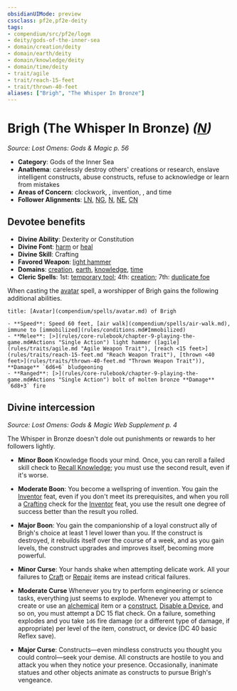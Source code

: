 ```yaml
---
obsidianUIMode: preview
cssclass: pf2e,pf2e-deity
tags:
- compendium/src/pf2e/logm
- deity/gods-of-the-inner-sea
- domain/creation/deity
- domain/earth/deity
- domain/knowledge/deity
- domain/time/deity
- trait/agile
- trait/reach-15-feet
- trait/thrown-40-feet
aliases: ["Brigh", "The Whisper In Bronze"]
---
```

# Brigh (The Whisper In Bronze) *([N](rules/traits/n-b1.md "Neutral Alignment Trait"))*  
*Source: Lost Omens: Gods & Magic p. 56*  

- **Category**: Gods of the Inner Sea
- **Anathema**: carelessly destroy others' creations or research, enslave intelligent constructs, abuse constructs, refuse to acknowledge or learn from mistakes
- **Areas of Concern**: clockwork, , invention, , and time
- **Follower Alignments**: [LN](rules/traits/ln-b1.md "Lawful Neutral Alignment Trait"), [NG](rules/traits/ng-b1.md "Neutral Good Alignment Trait"), [N](rules/traits/n-b1.md "Neutral Alignment Trait"), [NE](rules/traits/ne-b1.md "Neutral Evil Alignment Trait"), [CN](rules/traits/cn-b1.md "Chaotic Neutral Alignment Trait")

## Devotee benefits

- **Divine Ability**: Dexterity or Constitution
- **Divine Font**: [harm](compendium/spells/harm.md) or [heal](compendium/spells/heal.md)
- **Divine Skill**: Crafting
- **Favored Weapon**: [light hammer](compendium/equipment/items/light-hammer.md)
- **Domains**: [creation](compendium/setting/domains.md#Creation), [earth](compendium/setting/domains.md#Earth), [knowledge](compendium/setting/domains.md#Knowledge), [time](compendium/setting/domains.md#Time)
- **Cleric Spells**: 1st: [temporary tool](compendium/spells/temporary-tool-logm.md); 4th: [creation](compendium/spells/creation.md); 7th: [duplicate foe](compendium/spells/duplicate-foe.md)

When casting the [avatar](compendium/spells/avatar.md) spell, a worshipper of Brigh gains the following additional abilities.

```ad-embed-avatar
title: [Avatar](compendium/spells/avatar.md) of Brigh

- **Speed**: Speed 60 feet, [air walk](compendium/spells/air-walk.md), immune to [immobilized](rules/conditions.md#Immobilized)
- **Melee**: [>](rules/core-rulebook/chapter-9-playing-the-game.md#Actions "Single Action") light hammer ([agile](rules/traits/agile.md "Agile Weapon Trait"), [reach <15 feet>](rules/traits/reach-15-feet.md "Reach Weapon Trait"), [thrown <40 feet>](rules/traits/thrown-40-feet.md "Thrown Weapon Trait")), **Damage** `6d6+6` bludgeoning
- **Ranged**: [>](rules/core-rulebook/chapter-9-playing-the-game.md#Actions "Single Action") bolt of molten bronze **Damage** `6d8+3` fire
```

## Divine intercession
*Source: Lost Omens: Gods & Magic Web Supplement p. 4*

The Whisper in Bronze doesn't dole out punishments or rewards to her followers lightly.

- **Minor Boon** Knowledge floods your mind. Once, you can reroll a failed skill check to [Recall Knowledge](rules/actions/recall-knowledge.md); you must use the second result, even if it's worse.
- **Moderate Boon**: You become a wellspring of invention. You gain the [Inventor](compendium/feats/inventor.md) feat, even if you don't meet its prerequisites, and when you roll a [Crafting](compendium/skills.md#Crafting) check for the [Inventor](compendium/feats/inventor.md) feat, you use the result one degree of success better than the result you rolled.
- **Major Boon**: You gain the companionship of a loyal construct ally of Brigh's choice at least 1 level lower than you. If the construct is destroyed, it rebuilds itself over the course of a week, and as you gain levels, the construct upgrades and improves itself, becoming more powerful.

- **Minor Curse**: Your hands shake when attempting delicate work. All your failures to [Craft](rules/actions/craft.md) or [Repair](rules/actions/repair.md) items are instead critical failures.
- **Moderate Curse** Whenever you try to perform engineering or science tasks, everything just seems to explode. Whenever you attempt to create or use an [alchemical](rules/traits/alchemical.md "Alchemical Item Trait") item or a [construct](rules/traits/construct.md "Construct Creature Type Trait"), [Disable a Device](rules/actions/disable-a-device.md), and so on, you must attempt a DC 15 flat check. On a failure, something explodes and you take `1d6` fire damage (or a different type of damage, if appropriate) per level of the item, construct, or device (DC 40 basic Reflex save).
- **Major Curse**: Constructs—even mindless constructs you thought you could control—seek your demise. All constructs are hostile to you and attack you when they notice your presence. Occasionally, inanimate statues and other objects animate as constructs to pursue Brigh's vengeance.